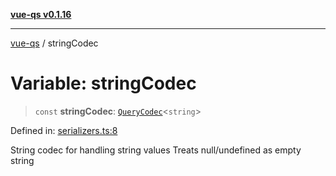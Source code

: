 [**vue-qs v0.1.16**](../README.md)

---

[vue-qs](../README.md) / stringCodec

# Variable: stringCodec

> `const` **stringCodec**: [`QueryCodec`](../type-aliases/QueryCodec.md)\<`string`\>

Defined in: [serializers.ts:8](https://github.com/iamsomraj/vue-qs/blob/e1f88d67026c08e56605a693106ef6b717bd39ad/src/serializers.ts#L8)

String codec for handling string values
Treats null/undefined as empty string
